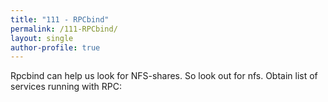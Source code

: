 ```yaml
---
title: "111 - RPCbind"
permalink: /111-RPCbind/
layout: single
author-profile: true
---
```


Rpcbind can help us look for NFS-shares. So look out for nfs. Obtain list of services running with RPC:

```rpcbind -p <ip>
```
